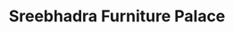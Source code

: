 ---
title: "Sreebhadra Furniture Palace"
url: /kottarakara/sreebhadra-furniture-palace/
shop: furniture
---